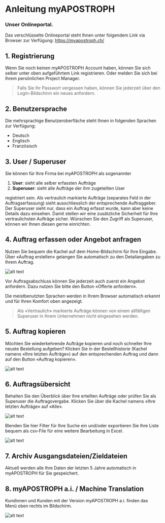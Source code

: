 [dashboard]: /assets/fr/dashboard.png "En un coup d'oeil"
[mt]: /assets/fr/mt.png "Traduction automatique"
[copy-order]: /assets/fr/copy-order.png "Copier un mandat"
[filter-orders]: /assets/fr/filter-orders.png "Filtre les commandes"
[last-orders]: /assets/fr/last-orders.png "Derniers mandats"


# Anleitung myAPOSTROPH

### Unser Onlineportal.
Das verschlüsselte Onlineportal steht Ihnen unter folgendem Link via Browser zur Verfügung:
https://myapostroph.ch/

## 1. Registrierung
Wenn Sie noch keinen myAPOSTROPH Account haben, können Sie sich selber unter oben aufgeführtem Link registrieren. Oder melden Sie sich bei Ihrem persönlichen Project Manager.

>Falls Sie Ihr Passwort vergessen haben, können Sie jederzeit über den Login-Bildschirm ein neues anfordern.

## 2. Benutzersprache
Die mehrsprachige Benutzeroberfläche steht Ihnen in folgenden Sprachen zur Verfügung:
- Deutsch
- Englisch
- Französisch

## 3. User / Superuser
Sie können für Ihre Firma bei myAPOSTROPH als sogenannter

1. **User**: sieht alle selber erfassten Aufträge
2. **Superuser**: sieht alle Aufträge der ihm zugeteilten User

registriert sein. Als vertraulich markierte Aufträge (separates Feld in der Auftragserfassung) sieht ausschliesslich der entsprechende Auftraggeber. Der Superuser sieht nur, dass ein Auftrag erfasst wurde, kann aber keine Details dazu einsehen. Damit stellen wir eine zusätzliche Sicherheit für Ihre vertraulichsten Aufträge sicher. Wünschen Sie den Zugriff als Superuser, können wir Ihnen diesen gerne einrichten.

## 4. Auftrag erfassen oder Angebot anfragen
Nutzen Sie bequem die Kachel auf dem Home-Bildschirm für Ihre Eingabe. Über «Auftrag erstellen» gelangen Sie automatisch zu den Detailangaben zu Ihrem Auftrag.

![alt text][dashboard]

Vor Auftragsabschluss können Sie jederzeit auch zuerst ein Angebot anfordern. Dazu nutzen Sie bitte den Button «Offerte anfordern».

Die meistbenutzten Sprachen werden in Ihrem Browser automatisch erkannt und für Ihren Komfort oben angezeigt.

>Als «Vertraulich» markierte Aufträge können von einem allfälligen Superuser in Ihrem Unternehmen nicht eingesehen werden.

## 5. Auftrag kopieren
Möchten Sie wiederkehrende Aufträge kopieren und noch schneller Ihre neuste Bestellung aufgeben? Klicken Sie in der Bestellhistorie (Kachel namens «Ihre letzten Aufträge») auf den entsprechenden Auftrag und dann auf den Button «Auftrag kopieren».

![alt text][copy-order]

## 6. Auftragsübersicht
Behalten Sie den Überblick über Ihre erteilten Aufträge oder prüfen Sie als Superuser die Auftragsvergabe. Klicken Sie über die Kachel namens «Ihre letzten Aufträge» auf «Alle».

![alt text][last-orders]

Blenden Sie hier Filter für Ihre Suche ein und/oder exportieren Sie Ihre Liste bequem als csv-File für eine weitere Bearbeitung in Excel.

![alt text][filter-orders]

## 7. Archiv Ausgangsdateien/Zieldateien
Aktuell werden alle Ihre Daten der letzten 5 Jahre automatisch in myAPOSTROPH für Sie gespeichert.

## 8. myAPOSTROPH a.i. / Machine Translation
Kundinnen und Kunden mit der Version myAPOSTROPH a.i. finden das Menü oben rechts im Bildschirm.

![alt text][mt]
